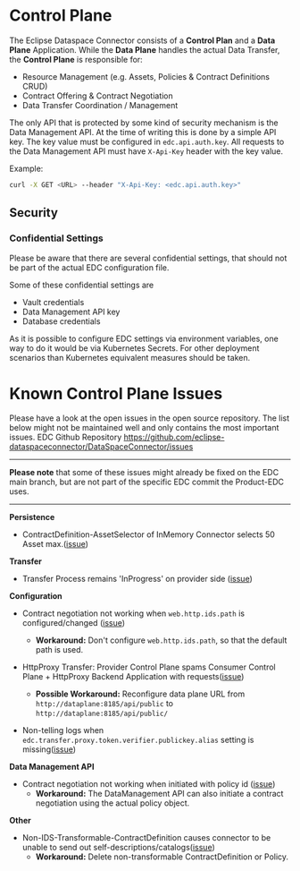 # Control Plane

The Eclipse Dataspace Connector consists of a **Control Plan** and a **Data Plane** Application.
While the **Data Plane** handles the actual Data Transfer, the **Control Plane** is responsible for:

- Resource Management (e.g. Assets, Policies & Contract Definitions CRUD)
- Contract Offering & Contract Negotiation
- Data Transfer Coordination / Management

The only API that is protected by some kind of security mechanism is the Data Management API. At the time of writing this is done by a simple API key.
The key value must be configured in `edc.api.auth.key`. All requests to the Data Management API must have `X-Api-Key` header with the key value.

Example:
```bash
curl -X GET <URL> --header "X-Api-Key: <edc.api.auth.key>"
```

## Security

### Confidential Settings

Please be aware that there are several confidential settings, that should not be part of the actual EDC configuration file.

Some of these confidential settings are
- Vault credentials
- Data Management API key
- Database credentials

As it is possible to configure EDC settings via environment variables, one way to do it would be via Kubernetes Secrets. For other deployment scenarios than Kubernetes equivalent measures should be taken.

# Known Control Plane Issues

Please have a look at the open issues in the open source repository. The list below might not be maintained well and
only contains the most important issues.
EDC Github Repository https://github.com/eclipse-dataspaceconnector/DataSpaceConnector/issues

---

**Please note** that some of these issues might already be fixed on the EDC main branch, but are not part of the specific
EDC commit the Product-EDC uses.

---

**Persistence**
- ContractDefinition-AssetSelector of InMemory Connector selects 50 Asset max.([issue](https://github.com/eclipse-dataspaceconnector/DataSpaceConnector/issues/1779))

**Transfer**
- Transfer Process remains 'InProgress' on provider side ([issue](https://github.com/eclipse-dataspaceconnector/DataSpaceConnector/issues/1287))

**Configuration**
- Contract negotiation not working when `web.http.ids.path` is configured/changed ([issue](https://github.com/eclipse-dataspaceconnector/DataSpaceConnector/issues/1249))
  - **Workaround:** Don't configure `web.http.ids.path`, so that the default path is used.

- HttpProxy Transfer: Provider Control Plane spams Consumer Control Plane + HttpProxy Backend Application with requests([issue](https://github.com/eclipse-dataspaceconnector/DataSpaceConnector/issues/1840))
  - **Possible Workaround:** Reconfigure data plane URL from `http://dataplane:8185/api/public` to `http://dataplane:8185/api/public/`

- Non-telling logs when `edc.transfer.proxy.token.verifier.publickey.alias` setting is missing([issue](https://github.com/eclipse-dataspaceconnector/DataSpaceConnector/issues/1889))

**Data Management API**
- Contract negotiation not working when initiated with policy id ([issue](https://github.com/eclipse-dataspaceconnector/DataSpaceConnector/issues/1251))
  - **Workaround:** The DataManagement API can also initiate a contract negotiation using the actual policy object.

**Other**
- Non-IDS-Transformable-ContractDefinition causes connector to be unable to send out self-descriptions/catalogs([issue](https://github.com/eclipse-dataspaceconnector/DataSpaceConnector/issues/1265))
  - **Workaround:** Delete non-transformable ContractDefinition or Policy.
